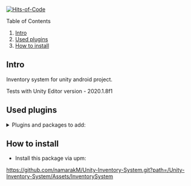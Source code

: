 [![Hits-of-Code](https://hitsofcode.com/github/namarakM/Unity-Inventory-System?branch=main)](https://hitsofcode.com/github/namarakM/Unity-Inventory-System?branch=main/view?branch=main/)

Table of Contents
1. [Intro](#intro)
2. [Used plugins](#plugins-to-add)
3. [How to install](#how-to-install)


## Intro
Inventory system for unity android project.

Tests with Unity Editor version - 2020.1.8f1

## Used plugins
<details>
  <summary>Plugins and packages to add:</summary>
  
- UniRx - version 7.1.0 - https://github.com/neuecc/UniRx/releases/tag/7.1.0 - unity package - upm
  
- UniTask - version 2.0.36 - https://github.com/Cysharp/UniTask/releases/tag/2.0.36 - unity package - upm

- Extenject - version 9.2.0 - https://openupm.com/packages/com.svermeulen.extenject/ - open upm

- Unity reorderable list - https://github.com/cfoulston/Unity-Reorderable-List - unity package - upm 

or 

Add to manifest

```yaml
{
  "dependencies": 
  {
    "com.cysharp.unitask": "https://github.com/Cysharp/UniTask.git?path=src/UniTask/Assets/Plugins/UniTask",
    "com.malee.reorderablelist": "https://github.com/cfoulston/Unity-Reorderable-List.git",
    "com.neuecc.unirx": "https://github.com/neuecc/UniRx.git?path=Assets/Plugins/UniRx/Scripts"
    ...
  }
}
```

and Extenject open upm

</details>

## How to install
- Install this package via upm:

https://github.com/namarakM/Unity-Inventory-System.git?path=/Unity-Inventory-System/Assets/InventorySystem
